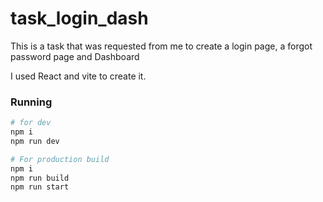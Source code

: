 # task_login_dash
This is a task that was requested from me to create a login page, a forgot password page and Dashboard

I used React and vite to create it.


### Running
```sh
# for dev 
npm i 
npm run dev 

# For production build
npm i 
npm run build
npm run start
```
